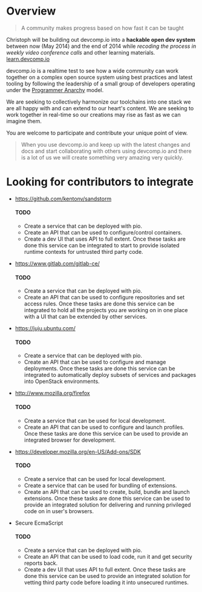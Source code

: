 
Overview
========

> A community makes progress based on how fast it can be taught

Christoph will be building out devcomp.io into a **hackable open dev system** between
now (May 2014) and the end of 2014 while *recoding the process in weekly video conference
calls* and other learning materials. [learn.devcomp.io](http://learn.devcomp.io)

devcomp.io is a realtime test to see how a wide community can work together on a complex
open source system using best practices and latest tooling by following the leadership
of a small group of developers operating under the
[Programmer Anarchy](https://www.youtube.com/watch?v=uk-CF7klLdA) model.

We are seeking to collectively harmonize our toolchains into one stack we are all happy
with and can extend to our heart's content. We are seeking to work together in
real-time so our creations may rise as fast as we can imagine them.

You are welcome to participate and contribute your unique point of view.

> When you use devcomp.io and keep up with the latest changes and docs and start collaborating
> with others using devcomp.io and there is a lot of us we will create something very amazing very quickly.


Looking for contributors to integrate
=====================================

  * https://github.com/kentonv/sandstorm
    #### TODO
      * Create a service that can be deployed with pio.
      * Create an API that can be used to configure/control containers.
      * Create a dev UI that uses API to full extent.
    Once these tasks are done this service can be integrated to start to provide isolated
    runtime contexts for untrusted third party code.

  * https://www.gitlab.com/gitlab-ce/
    #### TODO
      * Create a service that can be deployed with pio.
      * Create an API that can be used to configure repositories and set access rules.
    Once these tasks are done this service can be integrated to hold all the projects
    you are working on in one place with a UI that can be extended by other services.

  * https://juju.ubuntu.com/
    #### TODO
      * Create a service that can be deployed with pio.
      * Create an API that can be used to configure and manage deployments.
    Once these tasks are done this service can be integrated to automatically deploy
    subsets of services and packages into OpenStack environments.

  * http://www.mozilla.org/firefox
    #### TODO
      * Create a service that can be used for local development.
      * Create an API that can be used to configure and launch profiles.
    Once these tasks are done this service can be used to provide an integrated
    browser for development.

  * https://developer.mozilla.org/en-US/Add-ons/SDK
    #### TODO
      * Create a service that can be used for local development.
      * Create a service that can be used for bundling of extensions.
      * Create an API that can be used to create, build, bundle and launch extensions.
    Once these tasks are done this service can be used to provide an integrated
    solution for delivering and running privileged code on in user's browsers.

  * Secure EcmaScript
    #### TODO
      * Create a service that can be deployed with pio.
      * Create an API that can be used to load code, run it and get security reports back.
      * Create a dev UI that uses API to full extent.
    Once these tasks are done this service can be used to provide an integrated
    solution for vetting third party code before loading it into unsecured runtimes.

